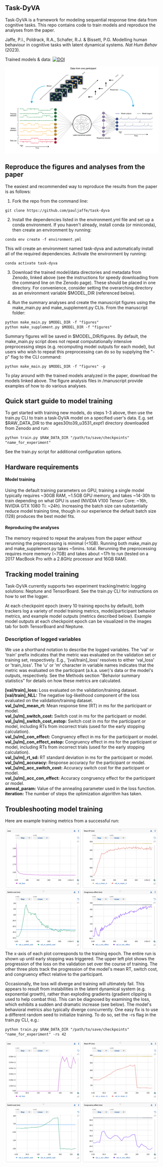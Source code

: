 Task-DyVA
------------

Task-DyVA is a framework for modeling sequential response time data from cognitive tasks. This repo contains code to train models and reproduce the analyses from the paper. 

Jaffe, P.I., Poldrack, R.A., Schafer, R.J. & Bissett, P.G. Modelling human behaviour in cognitive tasks with latent dynamical systems. *Nat Hum Behav* (2023).

Trained models & data: [![DOI](https://zenodo.org/badge/DOI/10.5281/zenodo.6368412.svg)](https://doi.org/10.5281/zenodo.6368412)

![model_schematic](docs/model_schematic.png)

Reproduce the figures and analyses from the paper
------------

The easiest and recommended way to reproduce the results from the paper is as follows:

1) Fork the repo from the command line:

```
git clone https://github.com/pauljaffe/task-dyva
```

2) Install the dependencies listed in the environment.yml file and set up a conda environment. If you haven't already, install conda (or miniconda), then create an environment by running:

```
conda env create -f environment.yml
```

This will create an environment named task-dyva and automatically install all of the required dependencies. Activate the environment by running:

```
conda activate task-dyva
``` 

3) Download the trained model/data directories and metadata from Zenodo, linked above (see the instructions for speedy downloading from the command line on the Zenodo page). These should be placed in one directory. For convenience, consider setting the overarching directory as an environment variable $MODEL_DIR (referenced below).

4) Run the summary analyses and create the manuscript figures using the make_main.py and make_supplement.py CLIs. From the manuscript folder:

```
python make_main.py $MODEL_DIR -f "figures"
python make_supplement.py $MODEL_DIR -f "figures"
```

Summary figures will be saved in $MODEL_DIR/figures. By default, the make_main.py script does not repeat computationally intensive preprocessing steps (e.g. recomputing model outputs for each model), but users who wish to repeat this preprocessing can do so by supplying the "-p" flag to the CLI command:

```
python make_main.py $MODEL_DIR -f "figures" -p
```

To play around with the trained models analyzed in the paper, download the models linked above. The figure analysis files in /manuscript provide examples of how to do various analyses. 


Quick start guide to model training
------------

To get started with training new models, do steps 1-3 above, then use the train.py CLI to train a task-DyVA model on a specified user's data. E.g. set $RAW_DATA_DIR to the ages30to39_u3531_expt1 directory downloaded from Zenodo and run:

```
python train.py $RAW_DATA_DIR "/path/to/save/checkpoints" "name_for_experiment"
```

See the train.py script for additional configuration options. 


Hardware requirements
------------

#### Model training
Using the default training parameters on GPU, training a single model typically requires ~30GB RAM, ~1.5GB GPU memory, and takes ~14-30h to train depending on what GPU is used (NVIDIA V100 Tensor Core: ~16h, NVIDIA GTX 1080 Ti: ~24h). Increasing the batch size can substantially reduce model training time, though in our experience the default batch size (128) produces the best model fits. 

#### Reproducing the analyses
The memory required to repeat the analyses from the paper *without* rerunning the preprocessing is minimal (<1GB). Running both make_main.py and make_supplement.py takes ~5mins. total. Rerunning the preprocessing requires more memory (~7GB) and takes about ~17h to run (tested on a 2017 MacBook Pro with a 2.8GHz processor and 16GB RAM). 


Tracking model training
------------

Task-DyVA currently supports two experiment tracking/metric logging solutions: Neptune and TensorBoard. See the train.py CLI for instructions on how to set the logger. 

At each checkpoint epoch (every 10 training epochs by default), both trackers log a variety of model training metrics, model/participant behavior metrics, and example model outputs (metrics described below). Example model outputs at each checkpoint epoch can be visualized in the images tab for both TensorBoard and Neptune. 

### Description of logged variables
We use a shorthand notation to describe the logged variables. The 'val' or 'train' prefix indicates that the metric was evaluated on the validation set or training set, respectively. E.g., '[val/train]\_loss' resolves to either 'val\_loss' or 'train\_loss'. The 'u' or 'm' character in variable names indicates that the metric was evaluated on the participant (a.k.a. user)'s data or the model's outputs, respectively. See the Methods section "Behavior summary statistics" for details on how these metrics are calculated. 

**[val/train]_loss:** Loss evaluated on the validation/training dataset. <br>
**[val/train]_NLL:** The negative log-likelihood component of the loss evaluated on the validation/training dataset. <br>
**val_[u/m]_mean_rt:** Mean response time (RT) in ms for the participant or model. <br>
**val_[u/m]_switch_cost:** Switch cost in ms for the participant or model. <br>
**val_[u/m]_switch_cost_estop:** Switch cost in ms for the participant or model, including RTs from incorrect trials (used for the early stopping calculation). <br>
**val_[u/m]_con_effect:** Congruency effect in ms for the participant or model. <br>
**val_[u/m]_con_effect_estop:** Congruency effect in ms for the participant or model, including RTs from incorrect trials (used for the early stopping calculation). <br>
**val_[u/m]_rt_sd:** RT standard deviation in ms for the participant or model. <br>
**val_[u/m]_accuracy:** Response accuracy for the participant or model. <br>
**val_[u/m]_acc_switch_cost:** Accuracy switch cost for the participant or model. <br>
**val_[u/m]_acc_con_effect:** Accuracy congruency effect for the participant or model. <br>
**anneal_param:** Value of the annealing parameter used in the loss function. <br>
**iteration:** The number of steps the optimization algorithm has taken.  


Troubleshooting model training
------------
Here are example training metrics from a successful run:

![successful_run](docs/successful_training.png)
The x-axis of each plot corresponds to the training epoch. The entire run is shown up until early stopping was triggered. The upper left plot shows the progression of the loss on the validation set over the course of training. The other three plots track the progression of the model's mean RT, switch cost, and congruency effect relative to the participant.

Occasionally, the loss will diverge and training will ultimately fail. This appears to result from instabilities in the latent dynamical system (e.g. exponential growth), rather than exploding gradients (gradient clipping is used to help combat this). This can be diagnosed by examining the loss, which exhibits a sudden and dramatic increase (see below). The model's behavioral metrics also typically diverge concurrently. One easy fix is to use a different random seed to initialize training. To do so, set the -rs flag in the train.py CLI, e.g.:

```
python train.py $RAW_DATA_DIR "/path/to/save/checkpoints" "name_for_experiment" -rs 42
```
![failed_run](docs/failed_training.png)
